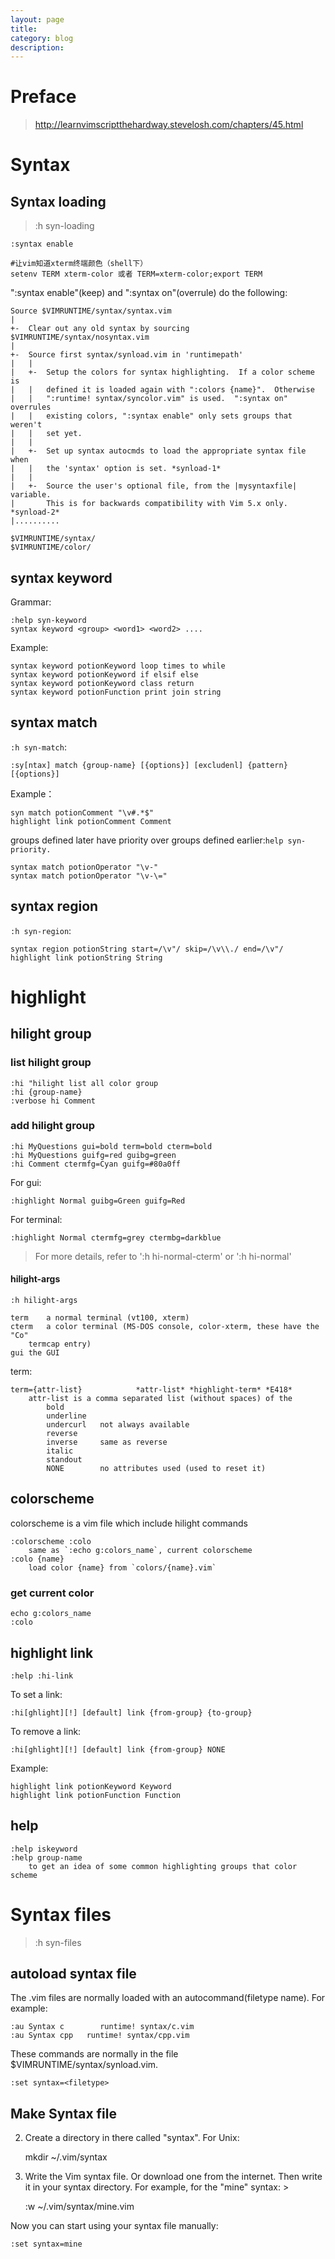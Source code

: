 ```yaml
---
layout: page
title:
category: blog
description:
---
```

# Preface
> http://learnvimscriptthehardway.stevelosh.com/chapters/45.html

# Syntax

## Syntax loading
> :h syn-loading

	:syntax enable

	#让vim知道xterm终端颜色（shell下）
	setenv TERM xterm-color 或者 TERM=xterm-color;export TERM

":syntax enable"(keep) and ":syntax on"(overrule) do the following:

    Source $VIMRUNTIME/syntax/syntax.vim
    |
    +-	Clear out any old syntax by sourcing $VIMRUNTIME/syntax/nosyntax.vim
    |
    +-	Source first syntax/synload.vim in 'runtimepath'
    |	|
    |	+-  Setup the colors for syntax highlighting.  If a color scheme is
    |	|   defined it is loaded again with ":colors {name}".  Otherwise
    |	|   ":runtime! syntax/syncolor.vim" is used.  ":syntax on" overrules
    |	|   existing colors, ":syntax enable" only sets groups that weren't
    |	|   set yet.
    |	|
    |	+-  Set up syntax autocmds to load the appropriate syntax file when
    |	|   the 'syntax' option is set. *synload-1*
    |	|
    |	+-  Source the user's optional file, from the |mysyntaxfile| variable.
    |	    This is for backwards compatibility with Vim 5.x only. *synload-2*
    |..........

	$VIMRUNTIME/syntax/
	$VIMRUNTIME/color/


## syntax keyword
Grammar:

	:help syn-keyword
	syntax keyword <group> <word1> <word2> ....

Example:

	syntax keyword potionKeyword loop times to while
	syntax keyword potionKeyword if elsif else
	syntax keyword potionKeyword class return
	syntax keyword potionFunction print join string

## syntax match
`:h syn-match`:

	:sy[ntax] match {group-name} [{options}] [excludenl] {pattern} [{options}]

Example：

	syn match potionComment "\v#.*$"
	highlight link potionComment Comment

groups defined later have priority over groups defined earlier:`help syn-priority.`

	syntax match potionOperator "\v-"
	syntax match potionOperator "\v-\="

## syntax region
`:h syn-region`:

	syntax region potionString start=/\v"/ skip=/\v\\./ end=/\v"/
	highlight link potionString String

# highlight

## hilight group

### list hilight group

	:hi "hilight list all color group
	:hi {group-name}
	:verbose hi Comment

### add hilight group

	:hi MyQuestions gui=bold term=bold cterm=bold
	:hi MyQuestions guifg=red guibg=green
	:hi Comment	ctermfg=Cyan guifg=#80a0ff

For gui:

	:highlight Normal guibg=Green guifg=Red

For terminal:

	:highlight Normal ctermfg=grey ctermbg=darkblue

> For more details, refer to ':h hi-normal-cterm' or ':h hi-normal'

#### hilight-args
`:h hilight-args`

	term	a normal terminal (vt100, xterm)
	cterm	a color terminal (MS-DOS console, color-xterm, these have the "Co"
		termcap entry)
	gui	the GUI

term:

	term={attr-list}			*attr-list* *highlight-term* *E418*
		attr-list is a comma separated list (without spaces) of the
			bold
			underline
			undercurl	not always available
			reverse
			inverse		same as reverse
			italic
			standout
			NONE		no attributes used (used to reset it)

## colorscheme
colorscheme is a vim file which include hilight commands

	:colorscheme :colo
		same as `:echo g:colors_name`, current colorscheme
	:colo {name}
		load color {name} from `colors/{name}.vim`

### get current color

	echo g:colors_name
	:colo

## highlight link

	:help :hi-link

To set a link:

    :hi[ghlight][!] [default] link {from-group} {to-group}

To remove a link:

    :hi[ghlight][!] [default] link {from-group} NONE

Example:

	highlight link potionKeyword Keyword
	highlight link potionFunction Function

## help

	:help iskeyword
	:help group-name
		to get an idea of some common highlighting groups that color scheme

# Syntax files
> :h syn-files

## autoload syntax file

The .vim files are normally loaded with an autocommand(filetype name).  For example:

	:au Syntax c	    runtime! syntax/c.vim
	:au Syntax cpp   runtime! syntax/cpp.vim

These commands are normally in the file $VIMRUNTIME/syntax/synload.vim.

	:set syntax=<filetype>

## Make Syntax file

2. Create a directory in there called "syntax".  For Unix:

	mkdir ~/.vim/syntax

3. Write the Vim syntax file.  Or download one from the internet.  Then write
   it in your syntax directory.  For example, for the "mine" syntax: >

	:w ~/.vim/syntax/mine.vim

Now you can start using your syntax file manually:

	:set syntax=mine

